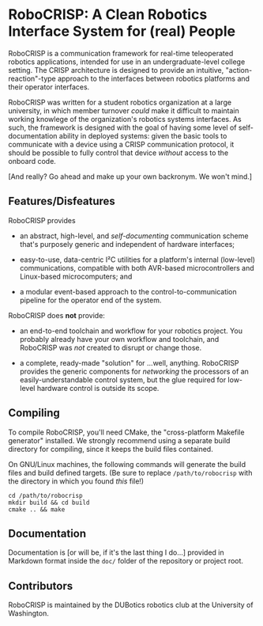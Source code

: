 # RoboCRISP: A Clean Robotics Interface System for (real) People

RoboCRISP is a communication framework for real-time teleoperated robotics applications,
intended for use in an undergraduate-level college setting.  The CRISP architecture is designed
to provide an intuitive, "action-reaction"-type approach to the interfaces between robotics
platforms and their operator interfaces.

RoboCRISP was written for a student robotics organization at a large university, in which member
turnover _could_ make it difficult to maintain working knowlege of the organization's robotics
systems interfaces.  As such, the framework is designed with the goal of having some level of
self-documentation ability in deployed systems: given the basic tools to communicate with a
device using a CRISP communication protocol, it should be possible to fully control that device
_without_ access to the onboard code.

[And really?  Go ahead and make up your own backronym.  We won't mind.]

## Features/Disfeatures

RoboCRISP provides

  * an abstract, high-level, and *self-documenting* communication scheme that's purposely
    generic and independent of hardware interfaces;

  * easy-to-use, data-centric I²C utilities for a platform's internal (low-level)
    communications, compatible with both AVR-based microcontrollers and Linux-based
    microcomputers; and

  * a modular event-based approach to the control-to-communication pipeline for the operator end
    of the system.


RoboCRISP does **not** provide:

  * an end-to-end toolchain and workflow for your robotics project.  You probably already have
    your own workflow and toolchain, and RoboCRISP was *not* created to disrupt or
    change those.

  * a complete, ready-made "solution" for ...well, anything.  RoboCRISP provides the generic
	components for _networking_ the processors of an easily-understandable control system, but
	the glue required for low-level hardware control is outside its scope.


## Compiling

To compile RoboCRISP, you'll need CMake, the "cross-platform Makefile generator" installed.  We
strongly recommend using a separate build directory for compiling, since it keeps the build
files contained.

On GNU/Linux machines, the following commands will generate the build files and build defined
targets. (Be sure to replace `/path/to/robocrisp` with the directory in which you found _this_
file!)

    cd /path/to/robocrisp
    mkdir build && cd build
    cmake .. && make


## Documentation

Documentation is [or will be, if it's the last thing I do...] provided in Markdown format inside
the `doc/` folder of the repository or project root.


## Contributors

RoboCRISP is maintained by the DUBotics robotics club at the University of Washington.
